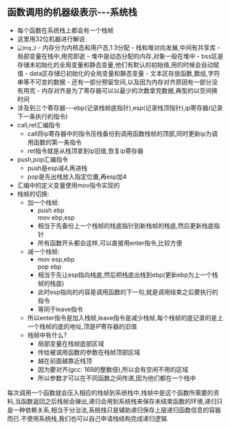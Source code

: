 ## 函数调用的机器级表示---系统栈

- 每个函数在系统栈上都会有一个栈帧
- 这里用32位机器进行解说
- <img src="https://gitee.com/yirundongsimgsbed/images/raw/master/img/img_2.png" alt="img_2" style="zoom: 80%;" />
  - 内存分为内核态和用户态,1:3分配
  - 栈和堆对向发展,中间有共享库
  - 局部变量在栈中,用完即逝
  - 堆中是动态分配的内存,对象一般在堆中  - bss区是存储未初始化的全局变量和静态变量,他们有默认的初始值,用的时候会自动赋值
  - data区存储已初始化的全局变量和静态变量
  - 文本区存放函数,数组,字符串等不可变的数据
  - 还有一部分预留空间,以及因为内存对齐原因有一部分没有用完
  - 内存对齐是为了寄存器可以以最少的次数拿完数据,典型的以空间换时间
- 涉及到三个寄存器---ebp(记录栈帧底指针),esp(记录栈顶指针),ip寄存器(记录下一条执行的指令)
- call,ret汇编指令
  - call将ip寄存器中的指令压栈备份到调用函数栈帧的顶部,同时更新ip为调用函数的第一条指令
  - ret指令就是从栈顶拿到ip旧值,恢复ip寄存器
- push,pop汇编指令
  - push是esp减4,再进栈
  - pop是先出栈放入指定位置,再esp加4
- 汇编中的定义变量使用mov指令实现的
- 栈帧的切换:
  - 加一个栈帧:
    - push ebp<br>mov ebp,esp<br>
    - 相当于先备份上一个栈帧的栈底指针到新栈帧的栈底,然后更新栈底指针
    - 所有函数开头都会这样,可以直接用enter指令,比较方便
  - 减一个栈帧:
    - mov esp,ebp<br>pop ebp
    - 相当于先让esp指向栈底,然后把栈底出栈到ebp(更新ebp为上一个栈帧的栈底)
    - 此时esp指向的内容是调用函数的下一句,就是调用结束之后要执行的指令
    - 等同于leave指令
  - 所以enter指令是加入栈帧,leave指令是减少栈帧,每个栈帧的底记录的是上一个栈帧的底的地址,顶是IP寄存器的旧值
  - 栈帧中有什么?
    - 局部变量在栈帧底部区域
    - 传给被调用函数的参数在栈帧顶部区域
    - 越在前面越靠近栈顶
    - 因为要对齐(gcc: 16B的整数倍),所以会有空闲不用的区域
    - 所以参数才可以在不同函数之间传递,因为他们都在一个栈中

每次调用一个函数就会压入相应的栈帧到系统栈中,栈帧中是这个函数所需要的资料,当函数返回之后栈帧会弹出,递归会用到系统栈来保存未结束函数的环境,递归只是一种依赖关系,相当于分治法,系统栈只是辅助递归保存上层递归函数信息的容器而已.不使用系统栈,我们也可以自己申请栈结构完成递归逻辑.